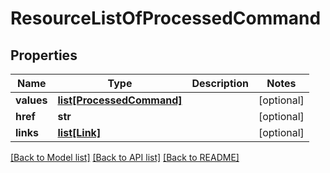 # ResourceListOfProcessedCommand

## Properties
Name | Type | Description | Notes
------------ | ------------- | ------------- | -------------
**values** | [**list[ProcessedCommand]**](ProcessedCommand.md) |  | [optional] 
**href** | **str** |  | [optional] 
**links** | [**list[Link]**](Link.md) |  | [optional] 

[[Back to Model list]](../README.md#documentation-for-models) [[Back to API list]](../README.md#documentation-for-api-endpoints) [[Back to README]](../README.md)


